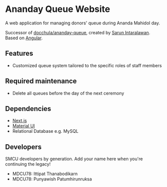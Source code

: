 # Ananday Queue Website

A web application for managing donors' queue during Ananda Mahidol day.

Successor of [docchula/ananday-queue](https://github.com/docchula/ananday-queue), created by [Sarun Intaralawan](https://github.com/sarunint). Based on [Angular](https://angular.dev/).

## Features

- Customized queue system tailored to the specific roles of staff members

## Required maintenance

- Delete all queues before the day of the next ceremony

## Dependencies

- [Next.js](https://nextjs.org/)
- [Material UI](https://mui.com/material-ui/)
- Relational Database e.g. MySQL

## Developers

SMCU developers by generation. Add your name here when you're continuing the legacy!

- MDCU78: Ittipat Thanabodikarn
- MDCU78: Punyawish Patumhirunruksa